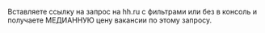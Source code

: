 Вставляете ссылку на запрос на hh.ru с фильтрами или без в консоль и получаете МЕДИАННУЮ цену вакансии по этому запросу.
